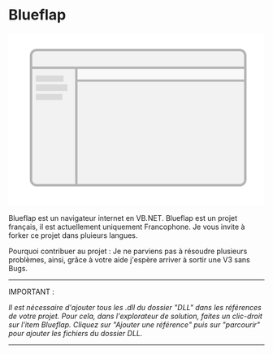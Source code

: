 Blueflap
========

![Alt text](Images/Bluewindow.png "logo_main")

Blueflap est un navigateur internet en VB.NET.
Blueflap est un projet français, il est actuellement uniquement Francophone. Je vous invite à forker ce projet dans pluieurs langues.

Pourquoi contribuer au projet :
Je ne parviens pas à résoudre plusieurs problèmes, ainsi, grâce à votre aide j'espère arriver à sortir une V3 sans Bugs.

-----------------

IMPORTANT :

_Il est nécessaire d'ajouter tous les .dll du dossier "DLL" dans les références de votre projet.
Pour cela, dans l'explorateur de solution, faites un clic-droit sur l'item Blueflap. Cliquez sur "Ajouter une référence" puis sur "parcourir" pour ajouter les fichiers du dossier DLL._

-----------------

